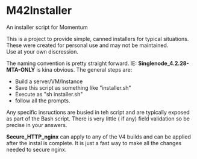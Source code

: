 # M42Installer
An installer script for Momentum

This is a project to provide simple, canned installers for typical situations.  
These were created for personal use and may not be maintained.  
Use at your own discression. 
 
 The naming convention is pretty straight forward.  IE: **Singlenode_4.2.28-MTA-ONLY** is kina obvious.
 The general steps are:
 - Build a server/VM/Instance
 - Save this script as something like "installer.sh"
 - Execute as "sh installer.sh"
 - follow all the prompts.
 
 Any specific insructions are busied in teh script and are typically exposed as part of the Bash script.
 There is very little ( if any) field validation so be precise in your answers.
 
 **Secure_HTTP_nginx** can apply to any of the V4 builds and can be applied after the instal is complete.  It is just a fast way to make all the changes needed to secure nginx.
 
 
 
 
